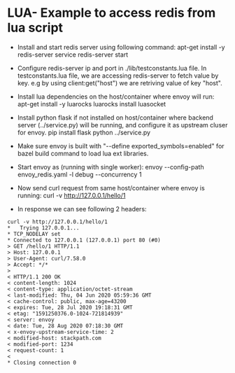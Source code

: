 # LUA- Example to access redis from lua script

* Install and start redis server using following command:
  apt-get install -y redis-server
  service redis-server start

* Configure redis-server ip and port in ./lib/testconstants.lua file.
  In testconstants.lua file, we are accessing redis-server to fetch value by key.
  e.g by using client:get("host") we are retriving value of key "host".

* Install lua dependencies on the host/container where envoy will run:
  apt-get install -y luarocks
  luarocks install luasocket

* Install python flask if not installed on host/container where backend server (../service.py)
  will be running, and configure it as upstream cluser for envoy.
  pip install flask
  python ../service.py  

* Make sure envoy is built with "--define exported_symbols=enabled" for bazel build command to load lua ext libraries.

* Start envoy as (running with single worker):
  envoy --config-path envoy_redis.yaml -l debug --concurrency 1

* Now send curl request from same host/container where envoy is running:
  curl -v http://127.0.0.1/hello/1

* In response we can see following 2 headers:
```
curl -v http://127.0.0.1/hello/1
*   Trying 127.0.0.1...
* TCP_NODELAY set
* Connected to 127.0.0.1 (127.0.0.1) port 80 (#0)
> GET /hello/1 HTTP/1.1
> Host: 127.0.0.1
> User-Agent: curl/7.58.0
> Accept: */*
>
< HTTP/1.1 200 OK
< content-length: 1024
< content-type: application/octet-stream
< last-modified: Thu, 04 Jun 2020 05:59:36 GMT
< cache-control: public, max-age=43200
< expires: Tue, 28 Jul 2020 19:18:31 GMT
< etag: "1591250376.0-1024-721814939"
< server: envoy
< date: Tue, 28 Aug 2020 07:18:30 GMT
< x-envoy-upstream-service-time: 2
< modified-host: stackpath.com
< modified-port: 1234
< request-count: 1
<
* Closing connection 0
```

